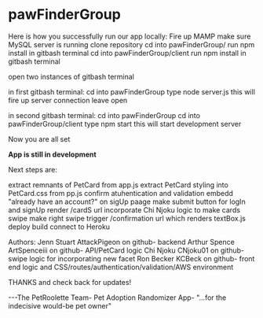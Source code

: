 # pawFinderGroup

Here is how you successfully run our app locally:
Fire up MAMP make sure MySQL server is running
clone repository
cd into pawFinderGroup/ 
run npm install in gitbash terminal
cd into pawFinderGroup/client
run npm install in gitbash terminal

open two instances of gitbash terminal

in first gitbash terminal: 
cd into pawFinderGroup 
type node server.js 
this will fire up server connection
leave open

in second gitbash terminal:
cd into pawFinderGroup
cd into pawFinderGroup/client
type npm start
this will start development server

Now you are all set

**App is still in development**

Next steps are:

extract remnants of PetCard from app.js
extract PetCard styling into PetCard.css from pp.js
confirm atuhentication and validation
embedd "already have an account?" <Link to= logIn> on sigUp paage
make submit button for logIn and signUp render /cardS url
incorporate Chi Njoku logic to make cards swipe
make right swipe trigger /confirmation url which renders textBox.js
deploy build
connect to Heroku

Authors:
Jenn Stuart AttackPigeon on github- backend
Arthur Spence ArtSpenceiii on github- API/PetCard logic
Chi Njoku CNjoku01 on github- swipe logic for incorporating new facet
Ron Becker KCBeck on github- front end logic and CSS/routes/authentication/validation/AWS environment

THANKS and check back for updates! 

---The PetRoolette Team- Pet Adoption Randomizer App- "...for the indecisive would-be pet owner"

   
   
   
   
   
   
   
   
   
   
   
   
   
   
   
   
   
   
        
        

